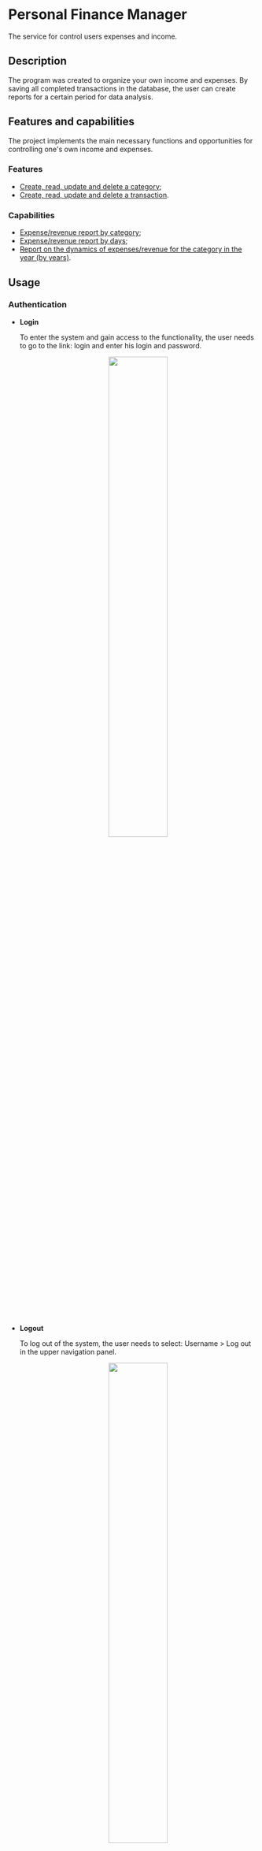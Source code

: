 # Personal Finance Manager

The service for control users expenses and income.

## Description

The program was created to organize your own income and expenses. By saving all completed transactions in the database, the user can create reports for a certain period for data analysis.

## Features and capabilities

The project implements the main necessary functions and opportunities for controlling one's own income and expenses.

### Features
* [Create, read, update and delete a category](#categories);
* [Create, read, update and delete a transaction](#transactions).

### Capabilities
* [Expense/revenue report by category](#expenserevenue-report-by-category);
* [Expense/revenue report by days](#expenserevenue-report-by-days);
* [Report on the dynamics of expenses/revenue for the category in the year (by years)](#report-on-the-dynamics-of-expensesrevenue-for-the-category-in-the-year-by-years).

## Usage

### Authentication
* **Login**
  
  To enter the system and gain access to the functionality, the user needs to go to the link: login and enter his login and password.
  
  <p align="center">
  <img src="https://user-images.githubusercontent.com/38464535/211407008-a49bda2a-d197-451b-836f-0e842b1f9279.png" width=50%>
  </p>
  
* **Logout**
  
  To log out of the system, the user needs to select: Username > Log out in the upper navigation panel.
  
  <p align="center">
  <img src="https://user-images.githubusercontent.com/38464535/211524094-286ac302-af6c-4322-8b53-f00c3e4184ca.png" width=50%>
  </p>

### Categories
* **Create a category**
  
  To save a category, you need to go to the link: categories/new or select: Categories > Add new category in the upper navigation panel. In the window that opens, you need to enter the name and description of the new category.

  The following restrictions have been introduced for the category name:
    - The minimum name length is 2 characters;
    - The maximum name length is 50 characters;
    - The name must be unique.

  <p align="center">
  <img src="https://user-images.githubusercontent.com/38464535/211526453-8db1f9c0-7a55-494c-8410-b8e517087ebb.png" width=75%>
  </p>

* **Read categories**
  
  To view all categories, you need to go to the link: categories or select: Categories > List of categories in the upper navigation panel. If more than seven categories are stored in the database, a pagination mechanism appears on the page to view the categories in parts. You can select a category in the table and update or delete it.

  <p align="center">
  <img src="https://user-images.githubusercontent.com/38464535/211553870-e72659df-397f-4593-a692-5b4c8e1b362e.png" width=75%>
  </p>

* **Update a category**
  
  To update a category, you need to go to the link: categories/id/update, where id is the identifier of the desired category or click on the yellow "Edit" button next to the corresponding category. A form with category data appears in the open window, which can be changed if necessary. When changing a name, you should consider the restrictions that apply to it.

  <p align="center">
  <img src="https://user-images.githubusercontent.com/38464535/211554237-798584a6-8ba8-4789-b0d5-03ebf0376467.png" width=75%>
  </p>
  
  If the update is successful, a corresponding message appears on the page.
  <p align="center">
  <img src="https://user-images.githubusercontent.com/38464535/211554429-bdbe68b5-aede-4167-a245-35996e88009a.png" width=75%>
  </p>
  
* **Delete a category**
  
  To delete a category, click on the red "Delete" button next to the corresponding category. Before performing the process, a window will appear on the screen asking you to confirm the deletion of the category.

  <p align="center">
  <img src="https://user-images.githubusercontent.com/38464535/211554651-05d042b4-d263-48e8-aced-a22c3596d8d1.png" width=75%>
  </p>
  
  In case of successful deletion, a corresponding message appears on the page.
  <p align="center">
  <img src="https://user-images.githubusercontent.com/38464535/211554667-53047439-d666-4009-afba-e038b3b997a2.png" width=75%>
  </p>

### Transactions
* **Create a transactions**
  
  To save a transaction, you need to go to the link: transactions/new or select: Transactions > Add new transaction in the upper navigation panel. In the open window, you need to fill in all the fields of the new transaction: category name, type of operation, amount, brief description, date.

  <p align="center">
  <img src="https://user-images.githubusercontent.com/38464535/211555906-1a0fb72e-fbb0-4d7f-a1e8-589d062e2d76.png" width=75%>
  </p>

* **Read transactions**
  
  To view all transactions, you need to go to the link: transactions or select: Transactions > List of transactions in the upper navigation panel. If more than seven transactions are stored in the database, a pagination mechanism appears on the page to view the transactions in parts. You can select a transaction in the table and update or delete it.

  <p align="center">
  <img src="https://user-images.githubusercontent.com/38464535/211556078-e1989a7d-3729-42a3-85dd-8bb89e0b4192.png" width=75%>
  </p>

* **Update a transaction**
  
  To update a transaction, you need to go to the link: transactions/id/update, where id is the identifier of the desired transaction or click on the yellow "Edit" button next to the corresponding transaction. A form with transaction data appears in the open window, which can be changed if necessary.

  <p align="center">
  <img src="https://user-images.githubusercontent.com/38464535/211556365-1f588e74-6217-455a-8b4b-3246cca90347.png" width=75%>
  </p>
  If the update is successful, a corresponding message appears on the page.
  
  <p align="center">
  <img src="https://user-images.githubusercontent.com/38464535/211556406-5d5e1d1e-fcc5-40cb-bd98-d52aece10597.png" width=75%>
  </p>
  
* **Delete a transaction**

  To delete a transaction, click on the red "Delete" button next to the corresponding transaction. Before performing the process, a window will appear on the screen with a question to confirm the deletion of the transaction.

  <p align="center">
  <img src="https://user-images.githubusercontent.com/38464535/211556719-b5355c5b-fc3e-4641-b057-1d1038316c25.png" width=75%>
  </p>
  
  In case of successful deletion, a corresponding message appears on the page.
  <p align="center">
  <img src="https://user-images.githubusercontent.com/38464535/211556752-463a6719-a913-4899-ba0f-8030f86100e8.png" width=75%>
  </p>


### Expense/revenue report by category

* **Generating report**

  To generate a report by category, you need to go to the link: transactions/report or select: Reports > Report generator in the upper navigation panel. In the open window, you need to fill in the form fields: start date, end date, type of operation and click on the green "By Categories" button.

  <p align="center">
  <img src="https://user-images.githubusercontent.com/38464535/211558864-bfadea5a-fb18-4271-932c-3804c5c63915.png" width=75%>
  </p>
  If the update is successful, a corresponding message appears on the page.
  
  <p align="center">
  <img src="https://user-images.githubusercontent.com/38464535/211554429-bdbe68b5-aede-4167-a245-35996e88009a.png" width=75%>
  </p>

* **The obtained result**

  If the database contains information about transactions for the specified period, the program will generate a report of expenses / income by category, with a table and a chart with the results.

  <p align="center">
  <img src="https://user-images.githubusercontent.com/38464535/211559615-dbdf05b6-0ea5-49ce-8f93-ef6b75d67fc3.png" width=75%>
  </p>

  If there is no information about transactions for the specified period in the database, then the corresponding message about the lack of data for generating the report will be displayed on the page.

  <p align="center">
  <img src="https://user-images.githubusercontent.com/38464535/211559647-9aa5db12-4ea9-48a7-93bc-637df5d47861.png" width=75%>
  </p>

### Expense/revenue report by days

* **Generating report**

  To generate a report by category, you need to go to the link: transactions/report or select: Reports > Report generator in the upper navigation panel. In the open window, you need to fill in the form fields: start date, end date, type of operation and click on the green "By Categories" button.

* **The obtained result**

  If the database contains information about transactions for the specified period, then the program will generate a report of expenses / income by day, which shows the corresponding schedule.

  <p align="center">
  <img src="https://user-images.githubusercontent.com/38464535/211560375-9f4e9418-0e70-4dba-a375-5b739c133c80.png" width=75%>
  </p>

  If there is no information about transactions for the specified period in the database, then the corresponding message about the lack of data for generating the report will be displayed on the page.

### Report on the dynamics of expenses/revenue for the category in the year (by years)

* **Generating report**

  To generate a report on the dynamics of expenses/income, you need to go to the link: transactions/report or select: Reports > Report generator in the upper navigation panel. In the open window, you need to fill in the form fields: start date, end date, type of operation, category and click on the blue "Dynamics of expenses" button.

  <p align="center">
  <img src="https://user-images.githubusercontent.com/38464535/211561563-089ac7d8-ad56-43ac-8652-e23f69c890db.png" width=75%>
  </p>
  
  If you do not select a category for this type of report, a corresponding message will appear on the page.
  
  <p align="center">
  <img src="https://user-images.githubusercontent.com/38464535/211561129-0219872d-b48f-4b89-aad8-e268b84c0f4a.png" width=75%>
  </p>

* **The obtained result**

  If the database contains information about transactions for the specified period, the program will generate a report of expenses / income by category, with a table and a chart with the results.

  <p align="center">
  <img src="https://user-images.githubusercontent.com/38464535/211561324-e3ee8103-62b1-4301-98c1-df0d5429cfc5.png" width=98%>
  </p>

  If there is no information about transactions for the specified period in the database, then the corresponding message about the lack of data for generating the report will be displayed on the page.

## Testing
  The project is 98.9% covered by tests. [JUnit 5](https://junit.org/junit5/) and [Mockito](https://site.mockito.org/) were used for testing.
  <p align="center">
  <img src="https://user-images.githubusercontent.com/38464535/211557905-d0e266fa-5a1e-4e72-a526-3d62a9e79b87.png" width=92%>
  </p>


### Built With

* Spring Framework
* JPA
* MySQL
* JUnit 5
* Bootstrap
* Thymeleaf

## Getting Started

### Installing

1. Clone the repo
   ```sh
   git clone https://github.com/PavloDrabchuk/fin-manager.git
   ```
2. Rename `application.properties.example` to `application.properties`
3. Enter your datasource settings in `application.properties`
   ```properties
   spring.datasource.url=datasource_url
   spring.datasource.username=username
   spring.datasource.password=password

### Executing program

* Run project
* Open in your web browser:
   ```
   http://localhost:8080/
   ```

## Help

If you have a problem, write me: ravluk2000@gmail.com

## Authors

* **Pavlo Drabchuk** - ravluk2000@gmail.com
